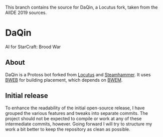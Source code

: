This branch contains the source for DaQin, a Locutus fork, taken from the AIIDE 2019 sources.

# DaQin
AI for StarCraft: Brood War

## About
DaQin is a Protoss bot forked from [Locutus](https://github.com/bmnielsen/Locutus) and [Steamhammer](http://satirist.org/ai/starcraft/steamhammer/). It uses [BWEB](https://github.com/Cmccrave/BWEB) for building placement, which depends on [BWEM](http://bwem.sourceforge.net/).

## Initial release
To enhance the readability of the initial open-source release, I have grouped the various features and tweaks into separate commits. The project should not be expected to compile or work at any of these intermediate commits, however. Going forward I will try to structure my work a bit better to keep the repository as clean as possible.
